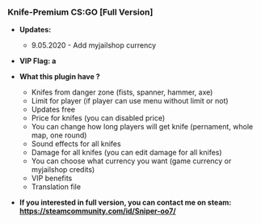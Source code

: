 ### Knife-Premium CS:GO [Full Version]

* **Updates:**
    - 9.05.2020 - Add myjailshop currency

* **VIP Flag: a**

* **What this plugin have ?**
    - Knifes from danger zone (fists, spanner, hammer, axe)
    - Limit for player (if player can use menu without limit or not)
    - Updates free
    - Price for knifes (you can disabled price)
    - You can change how long players will get knife (pernament, whole map, one round)
    - Sound effects for all knifes
    - Damage for all knifes (you can edit damage for all knifes)
    - You can choose what currency you want (game currency or myjailshop credits)
    - VIP benefits 
    - Translation file

* **If you interested in full version, you can contact me on steam: https://steamcommunity.com/id/Sniper-oo7/**
